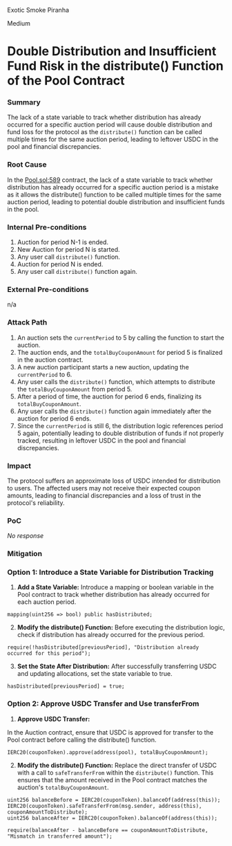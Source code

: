Exotic Smoke Piranha

Medium

# Double Distribution and Insufficient Fund Risk in the distribute() Function of the Pool Contract

### Summary

The lack of a state variable to track whether distribution has already occurred for a specific auction period will cause double distribution and fund loss for the protocol as the ```distribute()``` function can be called multiple times for the same auction period, leading to leftover USDC in the pool and financial discrepancies.


### Root Cause

In the [Pool.sol:589](https://github.com/sherlock-audit/2024-12-plaza-finance/blob/main/plaza-evm/src/Pool.sol#L589) contract, the lack of a state variable to track whether distribution has already occurred for a specific auction period is a mistake as it allows the distribute() function to be called multiple times for the same auction period, leading to potential double distribution and insufficient funds in the pool.


### Internal Pre-conditions

1. Auction for period N-1 is ended.
2. New Auction for period N is started.
3. Any user call ```distribute()``` function.
4. Auction for period N is ended.
5. Any user call ```distribute()``` function again.

### External Pre-conditions

n/a

### Attack Path

1. An auction sets the ```currentPeriod``` to 5 by calling the function to start the auction.
2. The auction ends, and the ```totalBuyCouponAmount``` for period 5 is finalized in the auction contract.
3. A new auction participant starts a new auction, updating the ```currentPeriod``` to 6.
4. Any user calls the ```distribute()``` function, which attempts to distribute the ```totalBuyCouponAmount``` from period 5.
5. After a period of time, the auction for period 6 ends, finalizing its ```totalBuyCouponAmount```.
6. Any user calls the ```distribute()``` function again immediately after the auction for period 6 ends.
7. Since the ```currentPeriod``` is still 6, the distribution logic references period 5 again, potentially leading to double distribution of funds if not properly tracked, resulting in leftover USDC in the pool and financial discrepancies.

### Impact

The protocol suffers an approximate loss of USDC intended for distribution to users. The affected users may not receive their expected coupon amounts, leading to financial discrepancies and a loss of trust in the protocol's reliability.


### PoC

_No response_

### Mitigation

### **Option 1: Introduce a State Variable for Distribution Tracking**

1. **Add a State Variable:**
Introduce a mapping or boolean variable in the Pool contract to track whether distribution has already occurred for each auction period.
```solidity
mapping(uint256 => bool) public hasDistributed;
```

2. **Modify the distribute() Function:**
Before executing the distribution logic, check if distribution has already occurred for the previous period.
```solidity
require(!hasDistributed[previousPeriod], "Distribution already occurred for this period");
```
3. **Set the State After Distribution:**
After successfully transferring USDC and updating allocations, set the state variable to true.
```solidity
hasDistributed[previousPeriod] = true;
```

### **Option 2: Approve USDC Transfer and Use transferFrom**

1. **Approve USDC Transfer:**

In the Auction contract, ensure that USDC is approved for transfer to the Pool contract before calling the distribute() function.
```solidity
IERC20(couponToken).approve(address(pool), totalBuyCouponAmount);
```
2. **Modify the distribute() Function:**
Replace the direct transfer of USDC with a call to ```safeTransferFrom``` within the ```distribute()``` function. This ensures that the amount received in the Pool contract matches the auction's ```totalBuyCouponAmount```.
```solidity
uint256 balanceBefore = IERC20(couponToken).balanceOf(address(this));
IERC20(couponToken).safeTransferFrom(msg.sender, address(this), couponAmountToDistribute);
uint256 balanceAfter = IERC20(couponToken).balanceOf(address(this));

require(balanceAfter - balanceBefore == couponAmountToDistribute, "Mismatch in transferred amount");
```